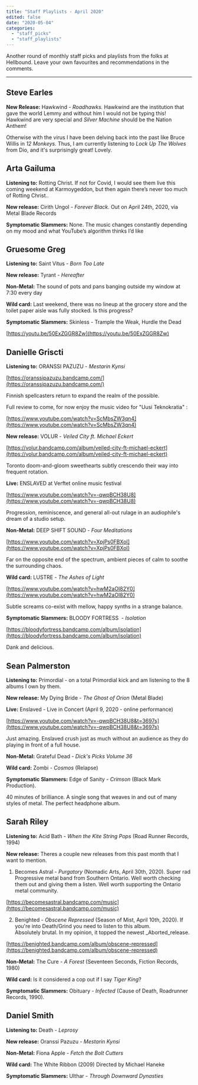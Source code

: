 ```yaml
---
title: "Staff Playlists - April 2020"
edited: false
date: "2020-05-04"
categories:
  - "staff_picks"
  - "staff_playlists"
---
```


Another round of monthly staff picks and playlists from the folks at Hellbound. Leave your own favourites and recommendations in the comments.

* * *

## Steve Earles

**New Release:** Hawkwind - _Roadhawks._ Hawkwind are the institution that gave the world Lemmy and without him I would not be typing this! Hawkwind are very special and _Silver Machine_ should be the Nation Anthem!

Otherwise with the virus I have been delving back into the past like Bruce Willis in _12 Monkeys._ Thus, I am currently listening to _Lock Up_ _The Wolves_ from Dio, and it's surprisingly great! Lovely.

## Arta Gailuma

**Listening to:** Rotting Christ. If not for Covid, I would see them live this coming weekend at Karmoygeddon, but then again there’s never too much of Rotting Christ..

**New release:** Cirith Ungol - _Forever Black._ Out on April 24th, 2020, via Metal Blade Records

**Symptomatic Slammers:** None. The music changes constantly depending on my mood and what YouTube’s algorithm thinks I’d like

## Gruesome Greg

**Listening to:** Saint Vitus - _Born Too Late_

**New release:** Tyrant - _Hereafter_

**Non-Metal:** The sound of pots and pans banging outside my window at 7:30 every day

**Wild card:** Last weekend, there was no lineup at the grocery store and the toilet paper aisle was fully stocked. Is this progress?

**Symptomatic Slammers:** Skinless - Trample the Weak, Hurdle the Dead

[https://youtu.be/50ExZGGR8Zw](https://youtu.be/50ExZGGR8Zw)

## Danielle Griscti

**Listening to:** ORANSSI PAZUZU - _Mestarin Kynsi_

[https://oranssipazuzu.bandcamp.com/](https://oranssipazuzu.bandcamp.com/)

Finnish spellcasters return to expand the realm of the possible.

Full review to come, for now enjoy the music video for "Uusi Teknokratia" :

[https://www.youtube.com/watch?v=ScMbsZW3qn4](https://www.youtube.com/watch?v=ScMbsZW3qn4)

**New release:** VOLUR - _Veiled City ft. Michael Eckert_

[https://volur.bandcamp.com/album/veiled-city-ft-michael-eckert](https://volur.bandcamp.com/album/veiled-city-ft-michael-eckert)

Toronto doom-and-gloom sweethearts subtly crescendo their way into frequent rotation.

**Live:** ENSLAVED at Verftet online music festival

[https://www.youtube.com/watch?v=-qwpBCH38U8](https://www.youtube.com/watch?v=-qwpBCH38U8)

Progression, reminiscence, and general all-out rulage in an audiophile's dream of a studio setup.

**Non-Metal:** DEEP SHIFT SOUND - _Four Meditations_

[https://www.youtube.com/watch?v=XpjPs0FBXoI](https://www.youtube.com/watch?v=XpjPs0FBXoI)

Far on the opposite end of the spectrum, ambient pieces of calm to soothe the surrounding chaos.

**Wild card:** LUSTRE - _The Ashes of Light_

[https://www.youtube.com/watch?v=hwM2aOI82Y0](https://www.youtube.com/watch?v=hwM2aOI82Y0)

Subtle screams co-exist with mellow, happy synths in a strange balance.

**Symptomatic Slammers:** BLOODY FORTRESS  - _Isolation_

[https://bloodyfortress.bandcamp.com/album/isolation](https://bloodyfortress.bandcamp.com/album/isolation)

Dank and delicious.

## Sean Palmerston

**Listening to:** Primordial - on a total Primordial kick and am listening to the 8 albums I own by them.

**New release:** My Dying Bride - _The Ghost of Orion_ (Metal Blade)

**Live:** Enslaved - Live in Concert (April 9, 2020 - online performance)

[https://www.youtube.com/watch?v=-qwpBCH38U8&t=3697s](https://www.youtube.com/watch?v=-qwpBCH38U8&t=3697s)

Just amazing. Enslaved crush just as much without an audience as they do playing in front of a full house.

**Non-Metal:** Grateful Dead - _Dick's Picks Volume 36_ 

**Wild card:** Zombi - _Cosmos_ (Relapse)

**Symptomatic Slammers:** Edge of Sanity - _Crimson_ (Black Mark Production).

40 minutes of brilliance. A single song that weaves in and out of many styles of metal. The perfect headphone album.

## Sarah Riley

**Listening to:** Acid Bath - _When the Kite String Pops_ (Road Runner Records, 1994)

**New release:** Theres a couple new releases from this past month that I want to mention.

1. Becomes Astral - _Purgatory_ (Nomadic Arts, April 30th, 2020). Super rad Progressive metal band from Southern Ontario. Well worth checking them out and giving them a listen. Well worth supporting the Ontario metal community.

[https://becomesastral.bandcamp.com/music](https://becomesastral.bandcamp.com/music)

2. Benighted - _Obscene Repressed_ (Season of Mist, April 10th, 2020). If you're into Death/Grind you need to listen to this album. Absolutely brutal. In my opinion, it topped the newest _Aborted_release.

[https://benighted.bandcamp.com/album/obscene-repressed](https://benighted.bandcamp.com/album/obscene-repressed)

**Non-Metal:** The Cure - _A Forest_ (Seventeen Seconds, Fiction Records, 1980)

**Wild card:** Is it considered a cop out if I say _Tiger King_?

**Symptomatic Slammers:** Obituary - _Infected_ (Cause of Death, Roadrunner Records, 1990).

## Daniel Smith

**Listening to:** Death - _Leprosy_

**New release:** Oranssi Pazuzu - _Mestarin Kynsi_

**Non-Metal:** Fiona Apple - _Fetch the Bolt Cutters_

**Wild card:** The White Ribbon (2009) Directed by Michael Haneke

**Symptomatic Slammers:** Ulthar - _Through Downward Dynasties_
